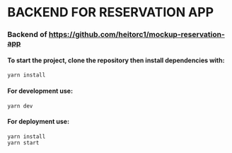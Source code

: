 # BACKEND FOR RESERVATION APP

### Backend of https://github.com/heitorc1/mockup-reservation-app

#### To start the project, clone the repository then install dependencies with:

```
yarn install

```

#### For development use:

```
yarn dev

```

#### For deployment use:

```
yarn install
yarn start
```
